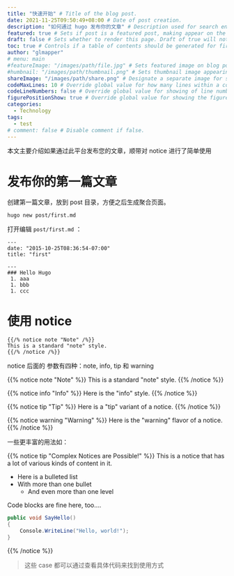 ```yaml
---
title: "快速开始" # Title of the blog post.
date: 2021-11-25T09:50:49+08:00 # Date of post creation.
description: "如何通过 hugo 发布你的文章" # Description used for search engine.
featured: true # Sets if post is a featured post, making appear on the home page side bar.
draft: false # Sets whether to render this page. Draft of true will not be rendered.
toc: true # Controls if a table of contents should be generated for first-level links automatically.
author: "glmapper"
# menu: main
#featureImage: "/images/path/file.jpg" # Sets featured image on blog post.
#humbnail: "/images/path/thumbnail.png" # Sets thumbnail image appearing inside card on homepage.
shareImage: "/images/path/share.png" # Designate a separate image for social media sharing.
codeMaxLines: 10 # Override global value for how many lines within a code block before auto-collapsing.
codeLineNumbers: false # Override global value for showing of line numbers within code block.
figurePositionShow: true # Override global value for showing the figure label.
categories:
  - Technology
tags:
  - test
# comment: false # Disable comment if false.
---
```


本文主要介绍如果通过此平台发布您的文章，顺带对 notice 进行了简单使用
<!--more-->

# 发布你的第一篇文章

创建第一篇文章，放到 post 目录，方便之后生成聚合页面。

```
hugo new post/first.md
```

打开编辑 `post/first.md` ：

```
---
date: "2015-10-25T08:36:54-07:00"
title: "first"
 
---
### Hello Hugo
 1. aaa
 1. bbb
 1. ccc
```

# 使用 notice
```
{{/% notice note "Note" /%}}
This is a standard "note" style.
{{/% /notice /%}}
```
notice 后面的 参数有四种：note, info, tip 和 warning

{{% notice note "Note" %}}
This is a standard "note" style.
{{% /notice %}}

{{% notice info "Info" %}}
Here is the "info" style.
{{% /notice %}}

{{% notice tip "Tip" %}}
Here is a "tip" variant of a notice.
{{% /notice %}}

{{% notice warning "Warning" %}}
Here is the "warning" flavor of a notice.
{{% /notice %}}

一些更丰富的用法如：

{{% notice tip "Complex Notices are Possible!" %}}
This is a notice that has a lot of various kinds of content in it.  

* Here is a bulleted list
* With more than one bullet 
    * And even more than one level

Code blocks are fine here, too....
```csharp
public void SayHello()
{
    Console.WriteLine("Hello, world!");
}
```
{{% /notice %}}

> 这些 case 都可以通过查看具体代码来找到使用方式